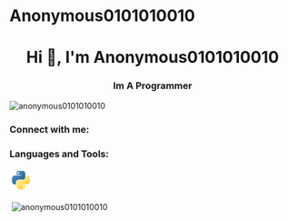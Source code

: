 # Anonymous0101010010
<h1 align="center">Hi 👋, I'm Anonymous0101010010</h1>
<h3 align="center">Im A Programmer</h3>

<p align="left"> <img src="https://komarev.com/ghpvc/?username=anonymous0101010010&label=Profile%20views&color=0e75b6&style=flat" alt="anonymous0101010010" /> </p>

<h3 align="left">Connect with me:</h3>
<p align="left">
</p>

<h3 align="left">Languages and Tools:</h3>
<p align="left"> <a href="https://www.python.org" target="_blank" rel="noreferrer"> <img src="https://raw.githubusercontent.com/devicons/devicon/master/icons/python/python-original.svg" alt="python" width="40" height="40"/> </a> </p>

<p>&nbsp;<img align="center" src="https://github-readme-stats.vercel.app/api?username=anonymous0101010010&show_icons=true&locale=en" alt="anonymous0101010010" /></p>
